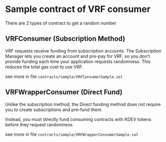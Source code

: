 # Sample contract of VRF consumer

There are 2 types of contract to get a random number
## VRFConsumer (Subscription Method)
VRF requests receive funding from subscription accounts. The Subscription Manager lets you create an account and pre-pay for VRF, so you don’t provide funding each time your application requests randomness. This reduces the total gas cost to use VRF.

see more in file `contracts/sample/VRFConsumerSample.sol`

## VRFWrapperConsumer (Direct Fund)
Unlike the subscription method, the Direct funding method does not require you to create subscriptions and pre-fund them. 

Instead, you must directly fund consuming contracts with KDEV tokens before they request randomness.

see more in file `contracts/sample/VRFWrapperConsumerSample.sol`
